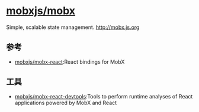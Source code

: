 # [mobxjs/mobx](https://github.com/mobxjs/mobx)

Simple, scalable state management. http://mobx.js.org

## 参考

* [mobxjs/mobx-react](https://github.com/mobxjs/mobx-react):React bindings for MobX

## 工具

*   [mobxjs/mobx-react-devtools](https://github.com/mobxjs/mobx-react-devtools):Tools to perform runtime analyses of React applications powered by MobX and React
